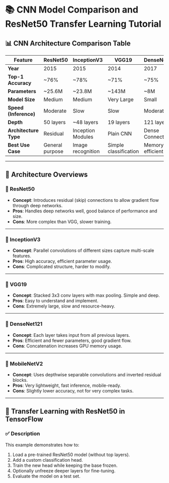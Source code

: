 # 📚 CNN Model Comparison and ResNet50 Transfer Learning Tutorial

## 📊 CNN Architecture Comparison Table

| Feature              | **ResNet50**            | **InceptionV3**        | **VGG19**               | **DenseNet121**         | **MobileNetV2**          |
|----------------------|--------------------------|--------------------------|--------------------------|---------------------------|----------------------------|
| **Year**             | 2015                     | 2015                     | 2014                     | 2017                      | 2018                       |
| **Top-1 Accuracy**   | ~76%                    | ~78%                    | ~71%                    | ~75%                     | ~72%                      |
| **Parameters**       | ~25.6M                  | ~23.8M                  | ~143M                   | ~8M                      | ~3.4M                     |
| **Model Size**       | Medium                  | Medium                  | Very Large              | Small                    | Very Small                |
| **Speed (Inference)**| Moderate                | Slow                    | Slow                    | Moderate                 | Fast                      |
| **Depth**            | 50 layers               | ~48 layers              | 19 layers               | 121 layers               | ~88 layers                |
| **Architecture Type**| Residual                | Inception Modules       | Plain CNN               | Dense Connectivity       | Depthwise Separable CNN   |
| **Best Use Case**    | General purpose         | Image recognition       | Simple classification    | Memory-efficient tasks   | Mobile/embedded devices   |

---

## 🧠 Architecture Overviews

### 🔸 ResNet50
- **Concept**: Introduces residual (skip) connections to allow gradient flow through deep networks.
- **Pros**: Handles deep networks well, good balance of performance and size.
- **Cons**: More complex than VGG, slower training.

---

### 🔸 InceptionV3
- **Concept**: Parallel convolutions of different sizes capture multi-scale features.
- **Pros**: High accuracy, efficient parameter usage.
- **Cons**: Complicated structure, harder to modify.

---

### 🔸 VGG19
- **Concept**: Stacked 3x3 conv layers with max pooling. Simple and deep.
- **Pros**: Easy to understand and implement.
- **Cons**: Extremely large, slow and resource-heavy.

---

### 🔸 DenseNet121
- **Concept**: Each layer takes input from all previous layers.
- **Pros**: Efficient and fewer parameters, good gradient flow.
- **Cons**: Concatenation increases GPU memory usage.

---

### 🔸 MobileNetV2
- **Concept**: Uses depthwise separable convolutions and inverted residual blocks.
- **Pros**: Very lightweight, fast inference, mobile-ready.
- **Cons**: Slightly lower accuracy, not for very complex tasks.

---

## 🔧 Transfer Learning with ResNet50 in TensorFlow

### ✅ Description

This example demonstrates how to:
1. Load a pre-trained ResNet50 model (without top layers).
2. Add a custom classification head.
3. Train the new head while keeping the base frozen.
4. Optionally unfreeze deeper layers for fine-tuning.
5. Evaluate the model on a test set.
